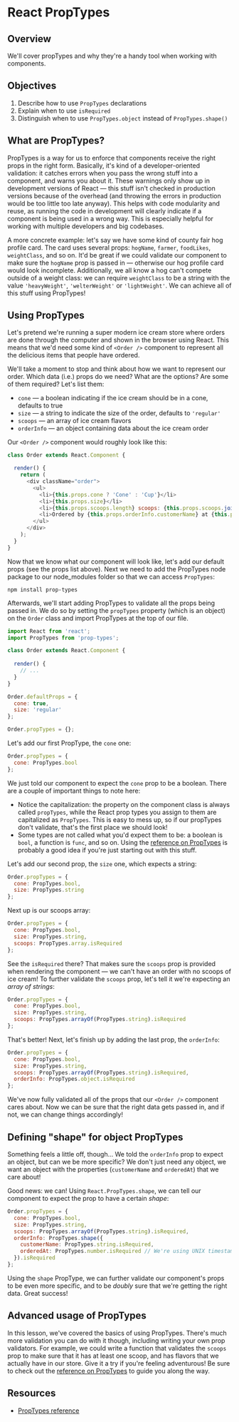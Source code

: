 # React PropTypes

## Overview

We'll cover propTypes and why they're a handy tool when working with components. 

## Objectives
1. Describe how to use `PropTypes` declarations
2. Explain when to use `isRequired`
3. Distinguish when to use `PropTypes.object` instead of `PropTypes.shape()`

## What are PropTypes?
PropTypes is a way for us to enforce that components receive the right props in the right form. Basically, it's kind of a developer-oriented validation: it catches errors when you pass the wrong stuff into a component, and warns you about it. These warnings only show up in development versions of React — this stuff isn't checked in production versions because of the overhead (and throwing the errors in production would be too little too late anyway). This helps with code modularity and reuse, as running the code in development will clearly indicate if a component is being used in a wrong way. This is especially helpful for working with multiple developers and big codebases.

A more concrete example: let's say we have some kind of county fair hog profile card. The card uses several props: `hogName`, `farmer`, `foodLikes`, `weightClass`, and so on. It'd be great if we could validate our component to make sure the `hogName` prop is passed in — otherwise our hog profile card would look incomplete. Additionally, we all know a hog can't compete outside of a weight class: we can require `weightClass` to be a string with the value `'heavyWeight'`, `'welterWeight'` or `'lightWeight'`. We can achieve all of this stuff using PropTypes!

## Using PropTypes

Let's pretend we're running a super modern ice cream store where orders are done through the computer and shown in the browser using React. This means that we'd need some kind of `<Order />` component to represent all the delicious items that people have ordered.

We'll take a moment to stop and think about how we want to represent our order. Which data (i.e.) props do we need? What are the options? Are some of them required? Let's list them:

- `cone` — a boolean indicating if the ice cream should be in a cone, defaults to true
- `size` — a string to indicate the size of the order, defaults to `'regular'`
- `scoops` — an array of ice cream flavors
- `orderInfo` — an object containing data about the ice cream order

Our `<Order />` component would roughly look like this:

```js
class Order extends React.Component {

  render() {
    return (
      <div className="order">
        <ul>
          <li>{this.props.cone ? 'Cone' : 'Cup'}</li>
          <li>{this.props.size}</li>
          <li>{this.props.scoops.length} scoops: {this.props.scoops.join(', ')}</li>
          <li>Ordered by {this.props.orderInfo.customerName} at {this.props.orderInfo.orderedAt}.</li>
        </ul>
      </div>
    );
  }
}
```

Now that we know what our component will look like, let's add our default props (see the props list above). Next we need to add the PropTypes node package to our node_modules folder so that we can access `PropTypes`:

```
npm install prop-types
```

Afterwards, we'll start adding PropTypes to validate all the props being passed in. We do so by setting the `propTypes` property (which is an object) on the `Order` class and import PropTypes at the top of our file.

```js
import React from 'react';
import PropTypes from 'prop-types';

class Order extends React.Component {
  
  render() {
    // ...
  }
}

Order.defaultProps = {
  cone: true,
  size: 'regular'
};

Order.propTypes = {};
```

Let's add our first PropType, the `cone` one:

```js
Order.propTypes = {
  cone: PropTypes.bool
};
```

We just told our component to expect the `cone` prop to be a boolean. There are a couple of important things to note here:
 
- Notice the capitalization: the property on the component class is always called `propTypes`, while the React prop types you assign to them are capitalized as `PropTypes`. This is easy to mess up, so if our propTypes don't validate, that's the first place we should look!
- Some types are not called what you'd expect them to be: a boolean is `bool`, a function is `func`, and so on. Using the [reference on PropTypes](https://facebook.github.io/react/docs/reusable-components.html#prop-validation) is probably a good idea if you're just starting out with this stuff.

Let's add our second prop, the `size` one, which expects a string:

```js
Order.propTypes = {
  cone: PropTypes.bool,
  size: PropTypes.string
};
```

Next up is our scoops array:

```js
Order.propTypes = {
  cone: PropTypes.bool,
  size: PropTypes.string,
  scoops: PropTypes.array.isRequired
};
```

See the `isRequired` there? That makes sure the `scoops` prop is provided when rendering the component — we can't have an order with no scoops of ice cream! To further validate the `scoops` prop, let's tell it we're expecting an _array of strings_:

```js
Order.propTypes = {
  cone: PropTypes.bool,
  size: PropTypes.string,
  scoops: PropTypes.arrayOf(PropTypes.string).isRequired
};
```

That's better! Next, let's finish up by adding the last prop, the `orderInfo`:

```js
Order.propTypes = {
  cone: PropTypes.bool,
  size: PropTypes.string,
  scoops: PropTypes.arrayOf(PropTypes.string).isRequired,
  orderInfo: PropTypes.object.isRequired
};
```

We've now fully validated all of the props that our `<Order />` component cares about. Now we can be sure that the right data gets passed in, and if not, we can change things accordingly!

## Defining "shape" for object PropTypes
Something feels a little off, though... We told the `orderInfo` prop to expect an object, but can we be more specific? We don't just need any object, we want an object with the properties (`customerName` and `orderedAt`) that we care about!

Good news: we can! Using `React.PropTypes.shape`, we can tell our component to expect the prop to have a certain _shape_:

```js
Order.propTypes = {
  cone: PropTypes.bool,
  size: PropTypes.string,
  scoops: PropTypes.arrayOf(PropTypes.string).isRequired,
  orderInfo: PropTypes.shape({
    customerName: PropTypes.string.isRequired,
    orderedAt: PropTypes.number.isRequired // We're using UNIX timestamps here
  }).isRequired
};
```

Using the `shape` PropType, we can further validate our component's props to be even more specific, and to be _doubly_ sure that we're getting the right data. Great success!

## Advanced usage of PropTypes
In this lesson, we've covered the basics of using PropTypes. There's much more validation you can do with it though, including writing your own prop validators. For example, we could write a function that validates the `scoops` prop to make sure that it has at least one scoop, and has flavors that we actually have in our store. Give it a try if you're feeling adventurous! Be sure to check out the [reference on PropTypes](https://facebook.github.io/react/docs/reusable-components.html#prop-validation) to guide you along the way.

## Resources
- [PropTypes reference](https://facebook.github.io/react/docs/typechecking-with-proptypes.html)


